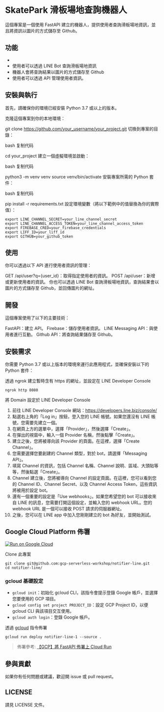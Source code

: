 # SkatePark 滑板場地查詢機器人
這個專案是一個使用 FastAPI 建立的機器人，提供使用者查詢滑板場地資訊，並且將資訊以圖片的方式儲存至 Github。

## 功能
- 
- 使用者可以透過 LINE Bot 查詢滑板場地資訊
- 機器人會將查詢結果以圖片的方式儲存至 Github
- 使用者可以透過 API 管理使用者資訊。

## 安裝與執行
首先，請確保你的環境已經安裝 Python 3.7 或以上的版本。

克隆這個專案到你的本地環境：

git clone https://github.com/your_username/your_project.git
切換到專案的目錄：

bash
复制代码

cd your_project
建立一個虛擬環境並啟動：

bash
复制代码

python3 -m venv venv
source venv/bin/activate
安裝專案所需的 Python 套件：

bash
复制代码

pip install -r requirements.txt
設定環境變數（將以下範例中的值替換為你的實際值）：

```
export LINE_CHANNEL_SECRET=your_line_channel_secret
export LINE_CHANNEL_ACCESS_TOKEN=your_line_channel_access_token
export FIREBASE_CRED=your_firebase_credentials
export LIFF_ID=your_liff_id
export GITHUB=your_github_token
```
## 使用

你可以透過以下 API 進行使用者資訊的管理：

GET /api/user?q={user_id}：取得指定使用者的資訊。
POST /api/user：新增或更新使用者的資訊。
你也可以透過 LINE Bot 查詢滑板場地資訊，查詢結果會以圖片的方式儲存至 Github，並回傳圖片的網址。

## 開發

這個專案使用了以下的主要技術：

FastAPI：建立 API。
Firebase：儲存使用者資訊。
LINE Messaging API：與使用者進行互動。
Github API：將查詢結果儲存至 Github。

## 安裝需求

你需要 Python 3.7 或以上版本的環境來運行此應用程式，並確保安裝以下的 Python 套件：

透過 ngrok 建立暫時含有 https 的網址，並設定在 LINE Developer Console

```
ngrok http 8080
```

將 Domain 設定於 LINE Developer Console

1. 前往 LINE Developer Console 網站：https://developers.line.biz/console/
2. 點選右上角的「Log in」按鈕，登入您的 LINE 帳號。如果您還沒有 LINE 帳號，您需要先建立一個。
3. 在網頁上方的選單中，選擇「Provider」，然後選擇「Create」。
4. 在彈出的視窗中，輸入一個 Provider 名稱，然後點擊「Create」。
5. 建立之後，您將被導向該 Provider 的頁面。在這裡，選擇「Create Channel」。
6. 您需要選擇您要創建的 Channel 類型，對於 bot，請選擇「Messaging API」。
7. 填寫 Channel 的資訊，包括 Channel 名稱、Channel 說明、區域、大頭貼等等，然後點選「Create」。
8. Channel 建立後，您將被導向 Channel 的設定頁面。在這裡，您可以看到您的 Channel ID、Channel Secret、以及 Channel Access Token，這些資訊將被用於設定 bot。
9. 還有一個重要的設定是「Use webhooks」。如果您希望您的 bot 可以接收來自 LINE 的訊息，您需要打開這個設定，並輸入您的 webhook URL。您的 webhook URL 是一個可以接收 POST 請求的伺服器網址。
10. 之後，您可以在 LINE app 中加入您剛剛建立的 bot 為好友，並開始測試。

## Google Cloud Platform 佈署

[![Run on Google Cloud](https://deploy.cloud.run/button.svg)](https://deploy.cloud.run)

Clone 此專案

```
git clone git@github.com:gcp-serverless-workshop/notifier-line.git
cd notifier-line/
```

### gcloud 基礎設定

- `gcloud init`：初始化 gcloud CLI，該指令會提示登錄 Google 帳戶，並選擇您要使用的 GCP 項目。
- `gcloud config set project PROJECT_ID`：設定 GCP Project ID，以便 gcloud CLI 與該項目交互使用。
- `gcloud auth login`：登錄 Google 帳戶。

透過 [gcloud](https://cloud.google.com/sdk/docs/install?hl=zh-cn) 指令佈署

```
gcloud run deploy notifier-line-1 --source .
```

> 佈署參考: [【GCP】將 FastAPI 佈署上 Cloud Run](https://nijialin.com/2023/03/19/gcp-why-need-cloudrun-as-serverless/#5-%E4%BD%88%E7%BD%B2%E5%88%B0-Google-Cloud-Run)

## 參與貢獻

如果你有任何問題或建議，歡迎開 issue 或 pull request。

## LICENSE

請見 LICENSE 文件。
